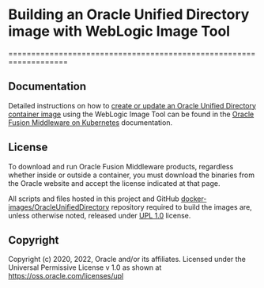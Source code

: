 # Building an Oracle Unified Directory image with WebLogic Image Tool
===================================================================

## Documentation

Detailed instructions on how to [create or update an Oracle Unified Directory container image](https://oracle.github.io/fmw-kubernetes/oud/create-or-update-image#create-or-update-an-oracle-unified-directory-image-using-the-weblogic-image-tool) using the WebLogic Image Tool can be found in the [Oracle Fusion Middleware on Kubernetes](https://oracle.github.io/fmw-kubernetes/) documentation.


## License
To download and run Oracle Fusion Middleware products, regardless whether inside or outside a container, you must download the binaries from the Oracle website and accept the license indicated at that page.

All scripts and files hosted in this project and GitHub [docker-images/OracleUnifiedDirectory](./) repository required to build the images are, unless otherwise noted, released under [UPL 1.0](https://oss.oracle.com/licenses/upl/) license.

## Copyright
Copyright (c) 2020, 2022, Oracle and/or its affiliates.
Licensed under the Universal Permissive License v 1.0 as shown at https://oss.oracle.com/licenses/upl
